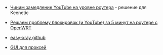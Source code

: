 - [Чиним замедление YouTube на уровне роутера](https://habr.com/ru/articles/833564/) - решение для Keenetic
- [Решаем проблему блокировок (и YouTube) за 5 минут на роутере с OpenWRT](https://habr.com/ru/articles/835332/)

- [easy-xray github](https://github.com/EvgenyNerush/easy-xray/tree/main)
- [GUI для проксей](https://github.com/MHSanaei/3x-ui)
